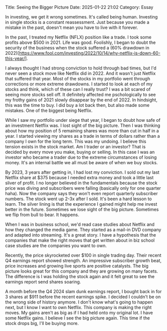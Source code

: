 Title: Seeing the Bigger Picture 
Date: 2025-01-22 21:02
Category: Essay

In investing, we get it wrong sometimes. It's called being human. Investing in single stocks is a constant reassessment. Just because you made a mistake in the past, doesn't mean you have to live with it forever.

In the past, I treated my Netflix (NFLX) position like a trade. I took some profits above $500 in 2021. Life was good. Foolishly, I began to doubt the security of the business when the stock suffered a (60% drawdown in 2022)[https://www.fool.com/investing/2022/10/14/why-netflix-is-down-60-this-year/].

I always thought I had strong conviction to hold through bad times, but I'd never seen a stock move like Netflix did in 2022. And it wasn't just Netflix that suffered that year. Most of the stocks in my portfolio went through corrections or more extreme drawdowns. I started to look at each of my stocks and think, which of these can I really trust? I was a bit scared of seeing more stocks sell off. It definitely affected me pschologically to see my frothy gains of 2021 slowly disappear by the end of 2022. In hindsight, this was the time to buy. I did buy a lot back then, but also made some mistakes. One of the biggest being Netflix.

While I saw my portfolio under siege that year, I began to doubt how safe of an investment Netflix was. I lost sight of the big picture. Then I was thinking about how my position of 5 remaining shares was more than cut in half in a year. I started viewing my shares as a trade in terms of dollars rather than a company I own for the long term. This was my undoing. I believe this tension exists in the stock market. Am I trader or an investor? That is decided by every move you make, buying or selling. In this case I was an investor who became a trader due to the extreme circumstances of losing money. It's an internal battle we all must be aware of when we buy stocks.

By 2023, 3 years after getting in, I had lost my conviction. I sold out my last Netflix share at $375 because I needed extra money and took a little last sliver of profit. I no longer believed in the fundamentals because the stock price was diving and subscribers were falling (basically only for one quarter haha). Now the company says they won't even report quarterly subscriber numbers. The stock went up 2-3x after I sold. It's been a hard lesson to learn. The silver lining is that the experience I gained might help me invest better in the future. Sometimes we lose sight of the big picture. Sometimes we flip from bull to bear. It happens.

When I was in business school, we'd read case studies about Netflix and how they changed the media game. They started as a mail-in DVD company and adapted into streaming. It's a great story. I have a hypothesis that the companies that make the right moves that get written about in biz school case studies are the companies you want to own.

Recently, the price skyrocketed over $100 in single trading day. Their recent Q4 earnings report showed strength. An impressive subscriber growth beat, price increases and growing live sports are positive catalysts. The big picture looks great for this company and they are growing on many facets. The difference is I was holding the stock again and it felt great to see the earnings report send shares soaring.

A month before the Q4 2024 slam dunk earnings report, I bought back in for 3 shares at $911 before the recent earnings spike. I decided I couldn't be on the wrong side of history anymore. I don't know what's going to happen next, but I know I want to own Netflix. This company is making the right moves. My gains aren't as big as if I had held onto my original lot. I have some Netflix gains. I believe I see the big picture again. This time if the stock drops big, I'll be buying more.
